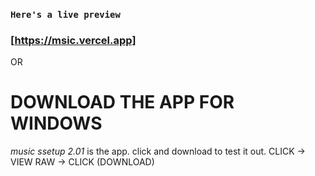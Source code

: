 ### `Here's a live preview`

### [https://msic.vercel.app]

OR

# DOWNLOAD THE APP FOR WINDOWS

_music ssetup 2.01_ is the app. click and download to test it out. CLICK -> VIEW RAW -> CLICK (DOWNLOAD)
